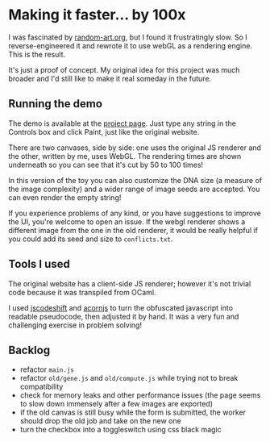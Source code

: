 # Making it faster... by 100x

I was fascinated by [random-art.org](https://www.random-art.org/?sort=popularity), but I found it frustratingly slow. So I reverse-engineered it and rewrote it to use webGL as a rendering engine. This is the result.

It's just a proof of concept. My original idea for this project was much broader and I'd still like to make it real someday in the future.

## Running the demo

The demo is available at the [project page](https://slaimon.github.io/webgl-random-art-demo). Just type any string in the Controls box and click Paint, just like the original website. 

There are two canvases, side by side: one uses the original JS renderer and the other, written by me, uses WebGL. The rendering times are shown underneath so you can see that it's cut by 50 to 100 times!

In this version of the toy you can also customize the DNA size (a measure of the image complexity) and a wider range of image seeds are accepted. You can even render the empty string!

If you experience problems of any kind, or you have suggestions to improve the UI, you're welcome to open an issue. If the webgl renderer shows a different image from the one in the old renderer, it would be really helpful if you could add its seed and size to `conflicts.txt`.

## Tools I used

The original website has a client-side JS renderer; however it's not trivial code because it was transpiled from OCaml.

I used [jscodeshift](https://github.com/facebook/jscodeshift) and [acornjs](https://github.com/acornjs/acorn/) to turn the obfuscated javascript into readable pseudocode, then adjusted it by hand. It was a very fun and challenging exercise in problem solving!

## Backlog

* refactor `main.js`
* refactor `old/gene.js` and `old/compute.js` while trying not to break compatibility
* check for memory leaks and other performance issues (the page seems to slow down immensely after a few images are exported)
* if the old canvas is still busy while the form is submitted, the worker should drop the old job and take on the new one
* turn the checkbox into a toggleswitch using css black magic
